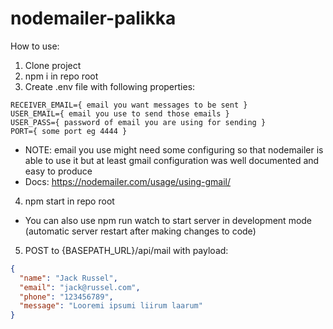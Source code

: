 # nodemailer-palikka

How to use:
1. Clone project
2. npm i in repo root
3. Create .env file with following properties:
```
RECEIVER_EMAIL={ email you want messages to be sent }
USER_EMAIL={ email you use to send those emails }
USER_PASS={ password of email you are using for sending }
PORT={ some port eg 4444 }
```
- NOTE: email you use might need some configuring so that nodemailer is able to use it but at least gmail configuration was well documented and easy to produce
- Docs: https://nodemailer.com/usage/using-gmail/

4. npm start in repo root
  - You can also use npm run watch to start server in development mode (automatic server restart after making changes to code)

5. POST to {BASEPATH_URL}/api/mail with payload:
```json
{
  "name": "Jack Russel",
  "email": "jack@russel.com",
  "phone": "123456789",
  "message": "Looremi ipsumi liirum laarum"
}
```
